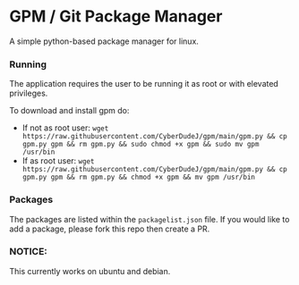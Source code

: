 # GPM / Git Package Manager
A simple python-based package manager for linux.

### Running
The application requires the user to be running it as root or with elevated privileges.

To download and install gpm do:
* If not as root user: ```wget https://raw.githubusercontent.com/CyberDudeJ/gpm/main/gpm.py && cp gpm.py gpm && rm gpm.py && sudo chmod +x gpm && sudo mv gpm /usr/bin```
* If as root user: ```wget https://raw.githubusercontent.com/CyberDudeJ/gpm/main/gpm.py && cp gpm.py gpm && rm gpm.py && chmod +x gpm && mv gpm /usr/bin```

### Packages
The packages are listed within the ``packagelist.json`` file. If you would like to add a package, please fork this repo then create a PR.

### NOTICE:
This currently works on ubuntu and debian.
